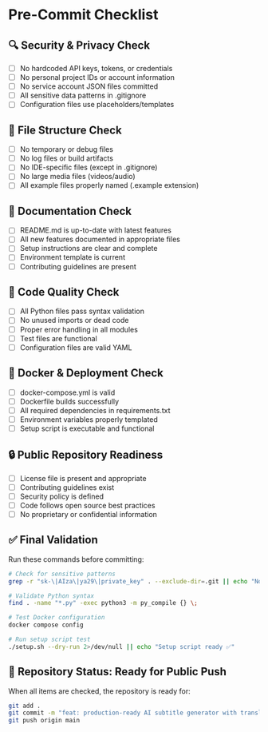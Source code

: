 # Pre-Commit Checklist

## 🔍 Security & Privacy Check

- [ ] No hardcoded API keys, tokens, or credentials
- [ ] No personal project IDs or account information  
- [ ] No service account JSON files committed
- [ ] All sensitive data patterns in .gitignore
- [ ] Configuration files use placeholders/templates

## 📁 File Structure Check

- [ ] No temporary or debug files
- [ ] No log files or build artifacts
- [ ] No IDE-specific files (except in .gitignore)
- [ ] No large media files (videos/audio)
- [ ] All example files properly named (.example extension)

## 📝 Documentation Check

- [ ] README.md is up-to-date with latest features
- [ ] All new features documented in appropriate files
- [ ] Setup instructions are clear and complete
- [ ] Environment template is current
- [ ] Contributing guidelines are present

## 🧪 Code Quality Check

- [ ] All Python files pass syntax validation
- [ ] No unused imports or dead code
- [ ] Proper error handling in all modules
- [ ] Test files are functional
- [ ] Configuration files are valid YAML

## 🐳 Docker & Deployment Check

- [ ] docker-compose.yml is valid
- [ ] Dockerfile builds successfully
- [ ] All required dependencies in requirements.txt
- [ ] Environment variables properly templated
- [ ] Setup script is executable and functional

## 🔒 Public Repository Readiness

- [ ] License file is present and appropriate
- [ ] Contributing guidelines exist
- [ ] Security policy is defined
- [ ] Code follows open source best practices
- [ ] No proprietary or confidential information

## ✅ Final Validation

Run these commands before committing:

```bash
# Check for sensitive patterns
grep -r "sk-\|AIza\|ya29\|private_key" . --exclude-dir=.git || echo "No API keys found ✅"

# Validate Python syntax  
find . -name "*.py" -exec python3 -m py_compile {} \;

# Test Docker configuration
docker compose config

# Run setup script test
./setup.sh --dry-run 2>/dev/null || echo "Setup script ready ✅"
```

## 🎯 Repository Status: Ready for Public Push

When all items are checked, the repository is ready for:
```bash
git add .
git commit -m "feat: production-ready AI subtitle generator with translation quality"
git push origin main
```